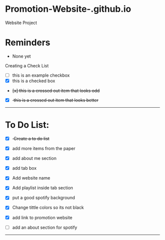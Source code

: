 # Promotion-Website-.github.io
Website Project

# Reminders
- None yet

Creating a Check List
- [ ] this is an example checkbox
- [x] this is a checked box
- <del> [x] this is a crossed out item that looks odd </del>
- [x] <del> this is a crossed out item that looks better </del>

---

# To Do List:
- [x] <del> Create a to do list </del>
- [x] add more items from the paper
- [x] add about me section
- [x] add tab box
- [x] Add website name
- [x] Add playlist inside tab section
- [x] put a good spotify background
- [x] Change tittle colors so its not black
- [x] add link to promotion website
- [ ] add an about section for spotify
 


--- 

